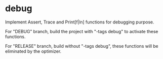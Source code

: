 # debug
Implement Assert, Trace and Print[f|ln] functions for debugging purpose.

For "DEBUG" branch, build the project with "-tags debug" to activate these functions.

For "RELEASE" branch, build without "-tags debug", these functions will be eliminated by the optimizer.
